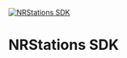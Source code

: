[![NRStations SDK](https://img.shields.io/github/workflow/status/IntSoftDev/NRStationsKMP/NRStations-Android/main?logo=Android&style=plastic)](https://github.com/IntSoftDev/NRStationsKMP/actions/workflows/NRStations-Android.yml)

# NRStations SDK
